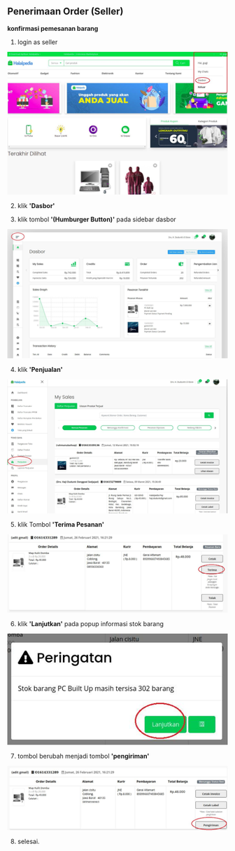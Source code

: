 ## Penerimaan Order (Seller)

**konfirmasi pemesanan barang**

1. login as seller

![Docusaurus logo](./images/mainpage_login-fix.jpeg)

2. klik **'Dasbor'**

3. klik tombol **'(Humburger Button)'** pada sidebar dasbor

![Docusaurus logo](./images/dasbor_list-fix.jpeg)

4. klik **'Penjualan'**

![Docusaurus logo](./images/dasbor_listpenjualan-fix.jpeg)

5. klik Tombol **'Terima Pesanan'**

![Docusaurus logo](./images/orderproduk-fix.jpeg)

6. klik **'Lanjutkan'** pada popup informasi stok barang

![Docusaurus logo](./images/popup_stokbarang-fix.jpeg)

7. tombol berubah menjadi tombol **'pengiriman'**

![Docusaurus logo](./images/order_terima-fix.jpeg)

8. selesai.
